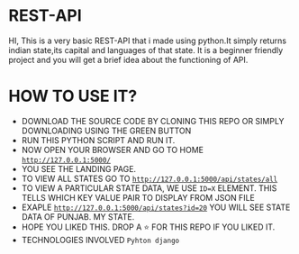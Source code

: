 # REST-API
HI, This is a very basic REST-API that i made using python.It simply returns indian state,its capital and languages of that state.
It is a beginner friendly project and you will get a brief idea about the functioning of API.

# HOW TO USE IT?
- DOWNLOAD THE SOURCE CODE BY CLONING THIS REPO OR SIMPLY DOWNLOADING USING THE GREEN BUTTON
- RUN THIS PYTHON SCRIPT AND RUN IT.
- NOW OPEN YOUR BROWSER AND GO TO HOME <code>http://127.0.0.1:5000/</code>
- YOU SEE THE LANDING PAGE.
- TO VIEW ALL STATES GO TO <code>http://127.0.0.1:5000/api/states/all</code>
- TO VIEW A PARTICULAR STATE DATA, WE USE <CODE>ID=X</CODE> ELEMENT. THIS TELLS WHICH KEY VALUE PAIR TO DISPLAY FROM JSON FILE
- EXAPLE <CODE>http://127.0.0.1:5000/api/states?id=20</code> YOU WILL SEE STATE DATA OF PUNJAB. MY STATE.
- HOPE YOU LIKED THIS. DROP A :star: FOR THIS REPO IF YOU LIKED IT.
- TECHNOLOGIES INVOLVED <CODE>Pyhton django</code>

